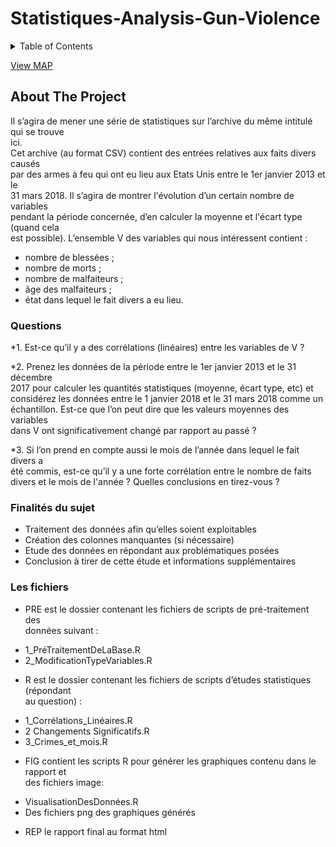 # Statistiques-Analysis-Gun-Violence

<!-- TABLE OF CONTENTS -->
<details>
  <summary>Table of Contents</summary>
  <ol>
    <li>
      <a href="#about-the-project">About The Project</a>
    </li>
    <li>
    <a href="#questions">Questions</a>
    </li>
    <li>
    <a href="#finalités-du-sujet">Finalités du sujet</a>
    </li>
    <li>
    <a href="#les-fichiers">Les fichiers</a>
    </li>
  </ol>
</details>

<a href="https://codepen.io/mindras/pen/jOMgWzm"> View MAP </a>

<!-- ABOUT THE PROJECT -->
## About The Project
Il s’agira de mener une série de statistiques sur l’archive du même intitulé qui se trouve                               
ici.  
Cet archive (au format CSV) contient des entrées relatives aux faits divers causés                         
par des armes à feu qui ont eu lieu aux Etats Unis entre le 1er janvier 2013 et le                                     
31 mars 2018. Il s’agira de montrer l'évolution d’un certain nombre de variables                         
pendant la période concernée, d’en calculer la moyenne et l'écart type (quand cela                         
est possible). L’ensemble V des variables qui nous intéressent contient : 
* nombre de blessées ; 
* nombre de morts ; 
* nombre de malfaiteurs ; 
* âge des malfaiteurs ; 
* état dans lequel le fait divers a eu lieu. 
 
### Questions  

*1. Est-ce qu’il y a des corrélations (linéaires) entre les variables de V ? 
 
*2. Prenez les données de la période entre le 1er janvier 2013 et le 31 décembre                             
2017 pour calculer les quantités statistiques (moyenne, écart type, etc) et                     
considérez les données entre le 1 janvier 2018 et le 31 mars 2018 comme un                             
échantillon. Est-ce que l’on peut dire que les valeurs moyennes des variables                       
dans V ont significativement changé par rapport au passé ? 
 
*3. Si l’on prend en compte aussi le mois de l’année dans lequel le fait divers a                               
été commis, est-ce qu’il y a une forte corrélation entre le nombre de faits                           
divers et le mois de l'année ? Quelles conclusions en tirez-vous ?


### Finalités du sujet   
- Traitement des données afin qu’elles soient exploitables 
- Création des colonnes manquantes (si nécessaire) 
- Etude des données en répondant aux problématiques posées 
- Conclusion à tirer de cette étude et informations supplémentaires  
 
### Les fichiers
- PRE est le dossier contenant les fichiers de scripts de pré-traitement des                       
données suivant : 
* 1_PréTraitementDeLaBase.R 
* 2_ModificationTypeVariables.R 
- R est le dossier contenant les fichiers de scripts d’études statistiques (répondant                       
au question) :  
* 1_Corrélations_Linéaires.R 
* 2 Changements Significatifs.R 
* 3_Crimes_et_mois.R 
- FIG contient les scripts R pour générer les graphiques contenu dans le rapport et                           
des fichiers image: 
* VisualisationDesDonnées.R 
* Des fichiers png des graphiques générés 
- REP le rapport final au format html 
